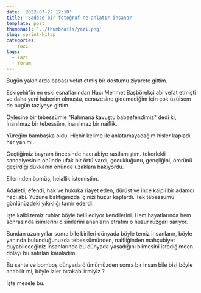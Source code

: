 ```yaml
---
date: '2022-07-22 12:10'
title: 'Sadece bir fotoğraf ne anlatır insana?'
template: post
thumbnail: '../thumbnails/yazi.png'
slug: sprint-kitap
categories:
  - Yazı
tags:
  - Yazı
  - Yorum
---
```



Bugün yakınlarda babası vefat etmiş bir dostumu ziyarete gittim.

Eskişehir'in en eski esnaflarından Hacı Mehmet Başbörekçi abi vefat etmişti ve daha yeni haberim olmuştu, 
cenazesine gidemediğim için çok üzülsem de bugün taziyeye gittim.

Öylesine bir tebessümle "Rahmana kavuştu babaefendimiz" dedi ki,
İnanılmaz bir tebessüm, inanılmaz bir naiflik.

Yüreğim bambaşka oldu. Hiçbir kelime ile anlatamayacağım hisler kapladı her yanımı.

Geçtiğimiz bayram öncesinde hacı abiye rastlamıştım.
tekerlekli sandalyesinin önünde ufak bir örtü vardı, çocukluğunu, gençliğini, 
ömrünü geçirdiği dükkanın önünde uzaklara bakıyordu.

Ellerinden öpmüş, helallik istemiştim.

Adaletli, efendi, hak ve hukuka riayet eden, dürüst ve ince kalpli bir adamdı hacı abi. 
Yüzüne baktığınızda içinizi huzur kaplardı.
Tek tebessümü gönlünüzdeki yıkıklığı tamir ederdi.

İşte kalbi temiz ruhlar böyle belli ediyor kendilerini. 
Hem hayatlarında hem sonrasında isimlerini cisimlerini ananların etrafını o huzur rüzgarı sarıyor.

Bundan uzun yıllar sonra bile birileri dünyada böyle temiz insanların, 
böyle yanında bulunduğunuzda tebessümünden, naifliğinden mahçubiyet duyabileceğiniz insanlarında bu dünyada yaşadığını bilmesini 
istediğimden dolayı bu satırları karaladım.

Bu sahte ve bomboş dünyada ölümümüzden sonra bir insan bile bizi böyle anabilir mi, böyle izler bırakabilirmiyiz ?

İşte mesele bu.
